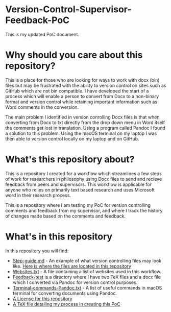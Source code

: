 # Version-Control-Supervisor-Feedback-PoC
This is my updated PoC document.

# Why should you care about this repository?
This is a place for those who are looking for ways to work with docx (bin) files but may be frustrated with the ability to version control on sites such as GitHub which are not bin compatible. I have developed the start of a process which will enable a person to convert from Docx to a non-binary format and version control while retaining important information such as Word comments in the conversion.

The main problem I identified in version conrolling Docx files is that when converting from Docx to txt directly from the drop down menu in Word itself the comments get lost in translation. Using a program called Pandoc I found a solution to this problem. Using the macOS terminal on my laptop I was then able to version control locally on my laptop and on GitHub.

# What's this repository about?
This is a repository I created for a workflow which streamlines a few steps of work for researchers in philosophy using Docx files to send and recieve feedback from peers and supervisors. This workflow is applicable for anyone who relies on primarily text based research and uses Microsoft word in their research process.

This is a repository where I am testing my PoC for version controlling comments and feedback from my supervisor, and
where I track the history of changes made based on the comments and feedback.

# What's in this repository
In this repository you will find:

- [Step-guide.md](https://github.com/MQ-FOAR705/Version-Control-Supervisor-Feedback-PoC/blob/master/Step-guide.md) - An example of what version controlling files may look like. [Here is where the files are located in this repository](https://github.com/MQ-FOAR705/Version-Control-Supervisor-Feedback-PoC/tree/master/PoC-final)
- [Websites.txt](https://github.com/MQ-FOAR705/Version-Control-Supervisor-Feedback-PoC/blob/master/Websites.txt) - A file containing a list of websites used in this workflow.
- [Feedback-test](https://github.com/MQ-FOAR705/Version-Control-Supervisor-Feedback-PoC/tree/master/Feedback-test) is a directory where I have two TeX files and a docx file which I converted via Pandoc for version control purposes.
- [Terminal-commands-Pandoc.txt](https://github.com/MQ-FOAR705/Version-Control-Supervisor-Feedback-PoC/blob/master/Terminal-commands-Pandoc.txt) - A list of useful commands in macOS terminal for converting documents using Pandoc.
- [A License for this repository](https://github.com/MQ-FOAR705/Version-Control-Supervisor-Feedback-PoC/blob/master/LICENSE)
- [A TeX file detailing my process in creating this PoC](https://github.com/MQ-FOAR705/Version-Control-Supervisor-Feedback-PoC/blob/master/main.tex)
